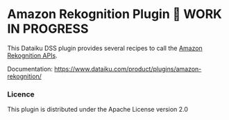 # Amazon Rekognition Plugin 🚧 WORK IN PROGRESS

This Dataiku DSS plugin provides several recipes to call the [Amazon Rekognition APIs](https://aws.amazon.com/rekognition/).

Documentation: https://www.dataiku.com/product/plugins/amazon-rekognition/

### Licence

This plugin is distributed under the Apache License version 2.0
